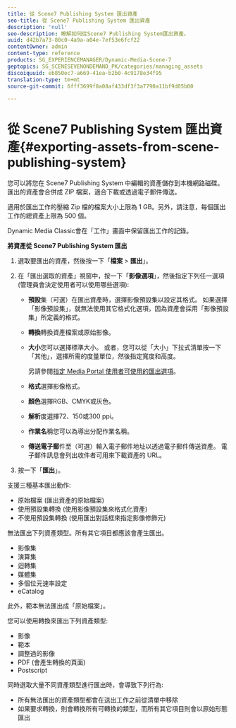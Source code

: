 ```yaml
---
title: 從 Scene7 Publishing System 匯出資產
seo-title: 從 Scene7 Publishing System 匯出資產
description: 'null'
seo-description: 瞭解如何從Scene7 Publishing System匯出資產。
uuid: d42b7a73-80c0-4a9a-a04e-7ef53e6fcf22
contentOwner: admin
content-type: reference
products: SG_EXPERIENCEMANAGER/Dynamic-Media-Scene-7
geptopics: SG_SCENESEVENONDEMAND_PK/categories/managing_assets
discoiquuid: eb850ec7-a669-41ea-b2b0-4c9178e34f95
translation-type: tm+mt
source-git-commit: 6fff3699f8a08af433df3f3a7790a11bf9d05b00

---
```



# 從 Scene7 Publishing System 匯出資產{#exporting-assets-from-scene-publishing-system}

您可以將您在 Scene7 Publishing System 中編輯的資產儲存到本機網路磁碟。匯出的資產會合併成 ZIP 檔案，適合下載或透過電子郵件傳送。

適用於匯出工作的壓縮 Zip 檔的檔案大小上限為 1 GB。另外，請注意，每個匯出工作的總資產上限為 500 個。

Dynamic Media Classic會在「工作」畫面中保留匯出工作的記錄。

**將資產從 Scene7 Publishing System 匯出**

1. 選取要匯出的資產，然後按一下「**檔案** > **匯出**」。
1. 在「匯出選取的資產」視窗中，按一下「**影像選項**」，然後指定下列任一選項 (管理員會決定使用者可以使用哪些選項):

   * **預設**&#x200B;集（可選）在匯出資產時，選擇影像預設集以設定其格式。 如果選擇「影像預設集」，就無法使用其它格式化選項，因為資產會採用「影像預設集」所定義的格式。

   * **轉換**&#x200B;轉換資產檔案或原始影像。

   * **大小**&#x200B;您可以選擇標準大小。 或者，您可以從「大小」下拉式清單按一下「其他」，選擇所需的度量單位，然後指定寬度和高度。

      另請參閱[指定 Media Portal 使用者可使用的匯出選項](specifying-export-options-available-media.md#specifying_export_options_available_to_media_portal_users)。

   * **格式**&#x200B;選擇影像格式。

   * **顏色**&#x200B;選擇RGB、CMYK或灰色。

   * **解析**&#x200B;度選擇72、150或300 ppi。

   * **作業名**&#x200B;稱您可以為導出分配作業名稱。

   * **傳送電子郵**&#x200B;件至（可選）輸入電子郵件地址以透過電子郵件傳送資產。 電子郵件訊息會列出收件者可用來下載資產的 URL。

1. 按一下「**匯出**」。

支援三種基本匯出動作:

* 原始檔案 (匯出資產的原始檔案)
* 使用預設集轉換 (使用影像預設集來格式化資產)
* 不使用預設集轉換 (使用匯出對話框來指定影像修飾元)

無法匯出下列資產類型。所有其它項目都應該會產生匯出。

* 影像集
* 演算集
* 迴轉集
* 媒體集
* 多個位元速率設定
* eCatalog

此外，範本無法匯出成「原始檔案」。

您可以使用轉換來匯出下列資產類型:

* 影像
* 範本
* 調整過的影像
* PDF (會產生轉換的頁面)
* Postscript

同時選取大量不同資產類型進行匯出時，會導致下列行為:

* 所有無法匯出的資產類型都會在送出工作之前從清單中移除
* 如果要求轉換，則會轉換所有可轉換的類型，而所有其它項目則會以原始形態匯出

